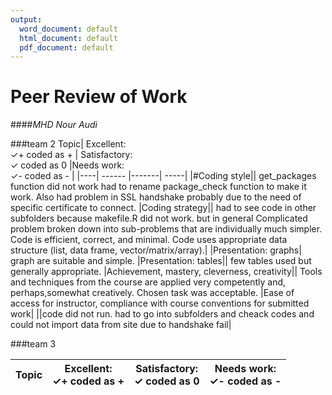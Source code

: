 ```yaml
---
output:
  word_document: default
  html_document: default
  pdf_document: default
---
```

# Peer Review of Work
####*MHD Nour Audi*


###team 2 
Topic| Excellent: <br> ✓+ coded as +  | Satisfactory: <br> ✓ coded as 0  |Needs work: <br> ✓- coded as - |
|----| ------ |-------| -----|
|#Coding style|| get_packages function did not work had to rename package_check function to make it work. Also had problem in SSL handshake probably due to the need of specific certificate to connect.
|Coding strategy|| had to see code in other subfolders because makefile.R did not work. but in general Complicated  problem broken down into sub-problems that are individually much simpler. Code is efficient, correct, and minimal. Code uses appropriate data structure (list, data frame, vector/matrix/array).|
|Presentation: graphs| graph are suitable and simple.
|Presentation: tables|| few tables used but generally appropriate.
|Achievement, mastery, cleverness, creativity|| Tools and techniques from the course are applied very competently and, perhaps,somewhat creatively. Chosen task was acceptable.
|Ease of access for instructor, compliance with course conventions for submitted work| ||code did not run. had to go into subfolders and cheack codes and could not import data from site due to handshake fail|

###team 3

Topic| Excellent: <br> ✓+ coded as +  | Satisfactory: <br> ✓ coded as 0  |Needs work: <br> ✓- coded as - |
|----| ------ |-------| -----|